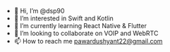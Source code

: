 - 👋 Hi, I’m @dsp90
- 👀 I’m interested in Swift and Kotlin
- 🌱 I’m currently learning React Native & Flutter
- 💞️ I’m looking to collaborate on VOIP and WebRTC
- 📫 How to reach me pawardushyant22@gmail.com

<!---
dsp90/dsp90 is a ✨ special ✨ repository because its `README.md` (this file) appears on your GitHub profile.
You can click the Preview link to take a look at your changes.
--->

